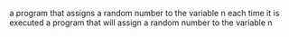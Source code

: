 a program that assigns a random number to the variable n each time it is executed
a program that will assign a random number to the variable n
